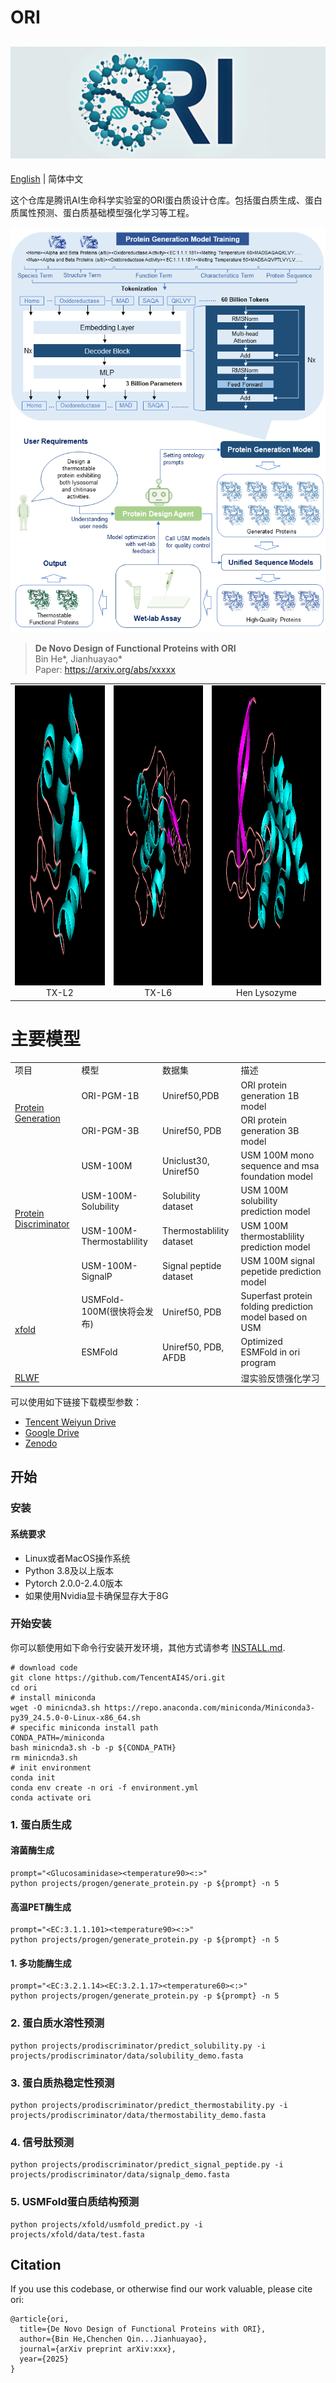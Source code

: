 # ORI

![header](docs/ori.png)
--------------------------------------------------------------------------------
[English](README.md) | 简体中文

这个仓库是腾讯AI生命科学实验室的ORI蛋白质设计仓库。包括蛋白质生成、蛋白质属性预测、蛋白质基础模型强化学习等工程。

<div align="center">
  <img src="docs/method.png">
</div>

> **De Novo Design of Functional Proteins with ORI**\
> Bin He*, Jianhuayao*\
> Paper: https://arxiv.org/abs/xxxxx

<table>
    <tr>
        <td align="center">
            <img src="docs/tx_l2.gif" style="height:480px;width: 610px">
            <figcaption>TX-L2</figcaption>
        </td>
      <td align="center">
        <img src="docs/tx_l6.gif" style="height:480px;width: 610px">
        <figcaption>TX-L6</figcaption>
      </td>
      <td align="center">
        <img src="docs/hen_lysozyme.gif" style="height:480px;width: 610px">
        <figcaption>Hen Lysozyme</figcaption>
      </td>
    </tr>
</table>

# 主要模型

<table>
    <tr>
        <td>项目</td>
        <td>模型</td>
        <td>数据集</td>
        <td>描述</td>
    </tr>
    <tr>
        <td rowspan="2"><a href="projects/progen/README.md">Protein Generation</a></td>
        <td>ORI-PGM-1B</td>
        <td>Uniref50,PDB</td>
        <td>ORI protein generation 1B model</td>
    </tr>
    <tr>
        <td>ORI-PGM-3B</td>
        <td>Uniref50, PDB</td>
        <td>ORI protein generation 3B model</td>
    </tr>
    <tr>
        <td rowspan="4"><a href="projects/prodiscriminator/README.md">Protein Discriminator</a></td>
        <td>USM-100M</td>
        <td>Uniclust30, Uniref50</td>
        <td>USM 100M mono sequence and msa foundation model</td>
    </tr>
    <tr>
        <td>USM-100M-Solubility</td>
        <td>Solubility dataset</td>
        <td>USM 100M solubility prediction model</td>
    </tr>
    <tr>
        <td>USM-100M-Thermostablility</td>
        <td>Thermostablility dataset</td>
        <td>USM 100M thermostablility prediction model</td>
    </tr>
    <tr>
        <td>USM-100M-SignalP</td>
        <td>Signal peptide dataset</td>
        <td>USM 100M signal pepetide prediction model</td>
    </tr>
    <tr>
        <td rowspan="2"><a href="projects/xfold/README.md">xfold</a></td>
        <td>USMFold-100M(很快将会发布)</td>
        <td>Uniref50, PDB</td>
        <td>Superfast protein folding prediction model based on USM</td>
    </tr>
    <tr>
        <td>ESMFold</td>
        <td>Uniref50, PDB, AFDB</td>
        <td>Optimized ESMFold in ori program</td>
    </tr>
    <tr>
        <td><a href="projects/rlwf/README.md">RLWF</a></td>
        <td></td>
        <td></td>
        <td>湿实验反馈强化学习</td>
    </tr>
</table>

可以使用如下链接下载模型参数：

* [Tencent Weiyun Drive](https://share.weiyun.com/2IJb0PqD)
* [Google Drive](https://drive.google.com/drive/folders/1GKd5KrpC3ciGjUumL14g6Hnu-xuMCYZ2)
* [Zenodo](https://doi.org/10.5281/zenodo.14639034)

## 开始

### 安装

#### 系统要求
* Linux或者MacOS操作系统
* Python 3.8及以上版本
* Pytorch 2.0.0-2.4.0版本 
* 如果使用Nvidia显卡确保显存大于8G

### 开始安装
你可以额使用如下命令行安装开发环境，其他方式请参考 [INSTALL.md](docs/INSTALL.md).

```shell
# download code
git clone https://github.com/TencentAI4S/ori.git
cd ori
# install miniconda
wget -O minicnda3.sh https://repo.anaconda.com/miniconda/Miniconda3-py39_24.5.0-0-Linux-x86_64.sh
# specific miniconda install path
CONDA_PATH=/miniconda
bash minicnda3.sh -b -p ${CONDA_PATH}
rm minicnda3.sh
# init environment
conda init
conda env create -n ori -f environment.yml
conda activate ori
```

### 1. 蛋白质生成

#### 溶菌酶生成

```shell
prompt="<Glucosaminidase><temperature90><:>"
python projects/progen/generate_protein.py -p ${prompt} -n 5
```

#### 高温PET酶生成

```shell
prompt="<EC:3.1.1.101><temperature90><:>"
python projects/progen/generate_protein.py -p ${prompt} -n 5
```

#### 1. 多功能酶生成

```shell
prompt="<EC:3.2.1.14><EC:3.2.1.17><temperature60><:>"
python projects/progen/generate_protein.py -p ${prompt} -n 5
```

### 2. 蛋白质水溶性预测

```shell
python projects/prodiscriminator/predict_solubility.py -i projects/prodiscriminator/data/solubility_demo.fasta
```

### 3. 蛋白质热稳定性预测

```shell
python projects/prodiscriminator/predict_thermostability.py -i projects/prodiscriminator/data/thermostability_demo.fasta
```

### 4. 信号肽预测

```shell
python projects/prodiscriminator/predict_signal_peptide.py -i projects/prodiscriminator/data/signalp_demo.fasta
```

### 5. USMFold蛋白质结构预测

```shell
python projects/xfold/usmfold_predict.py -i projects/xfold/data/test.fasta
```

## Citation

If you use this codebase, or otherwise find our work valuable, please cite ori:

```
@article{ori,
  title={De Novo Design of Functional Proteins with ORI},
  author={Bin He,Chenchen Qin...Jianhuayao},
  journal={arXiv preprint arXiv:xxx},
  year={2025}
}